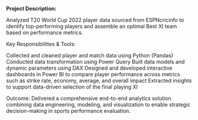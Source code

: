 ****Project Description:****

Analyzed T20 World Cup 2022 player data sourced from ESPNcricinfo to identify top-performing players and assemble an optimal Best XI team based on performance metrics.

Key Responsibilities & Tools:

Collected and cleaned player and match data using Python (Pandas)
Conducted data transformation using Power Query
Built data models and dynamic parameters using DAX
Designed and developed interactive dashboards in Power BI to compare player performance across metrics such as strike rate, economy, average, and overall impact
Extracted insights to support data-driven selection of the final playing XI

Outcome:
Delivered a comprehensive end-to-end analytics solution combining data engineering, modeling, and visualization to enable strategic decision-making in sports performance evaluation.
